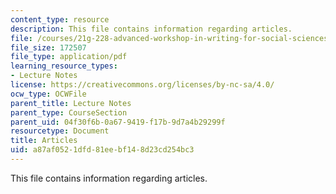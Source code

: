 ```yaml
---
content_type: resource
description: This file contains information regarding articles.
file: /courses/21g-228-advanced-workshop-in-writing-for-social-sciences-and-architecture-els-spring-2007/a87af0521dfd81eebf148d23cd254bc3_MIT21G.228S07_articles_par.pdf
file_size: 172507
file_type: application/pdf
learning_resource_types:
- Lecture Notes
license: https://creativecommons.org/licenses/by-nc-sa/4.0/
ocw_type: OCWFile
parent_title: Lecture Notes
parent_type: CourseSection
parent_uid: 04f30f6b-0a67-9419-f17b-9d7a4b29299f
resourcetype: Document
title: Articles
uid: a87af052-1dfd-81ee-bf14-8d23cd254bc3
---
```

This file contains information regarding articles.
